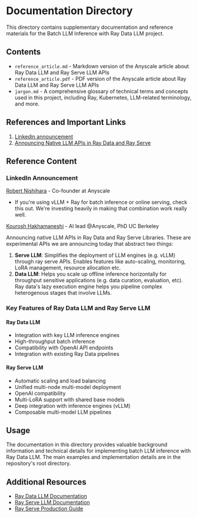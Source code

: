 # Documentation Directory

This directory contains supplementary documentation and reference materials for the Batch LLM Inference with Ray Data LLM project.

## Contents

- `reference_article.md` - Markdown version of the Anyscale article about Ray Data LLM and Ray Serve LLM APIs
- `reference_article.pdf` - PDF version of the Anyscale article about Ray Data LLM and Ray Serve LLM APIs
- `jargon.md` - A comprehensive glossary of technical terms and concepts used in this project, including Ray, Kubernetes, LLM-related terminology, and more.

## References and Important Links

1. [Linkedin announcement](https://www.linkedin.com/posts/robert-nishihara-b6465444_new-native-llm-apis-in-ray-data-and-ray-activity-7313348349699440643-R_aN/?utm_medium=ios_app&rcm=ACoAAAnEjvEBwXqQuBVVjxXuQ3cffPucbl2WqbM&utm_source=social_share_send&utm_campaign=copy_link)
2. [Announcing Native LLM APIs in Ray Data and Ray Serve](https://www.anyscale.com/blog/llm-apis-ray-data-serve)

## Reference Content

### LinkedIn Announcement

[Robert Nishihara](https://www.linkedin.com/in/robert-nishihara-b6465444?miniProfileUrn=urn%3Ali%3Afsd_profile%3AACoAAAlZvnwBU_2hc9u5bqpEN7IL4B2SvrM8SUA) - Co-founder at Anyscale

- If you're using vLLM + Ray for batch inference or online serving, check this out. We're investing heavily in making that combination work really well.

[Kourosh Hakhamaneshi](https://www.linkedin.com/feed/update/urn:li:activity:7313262118726705155/) - AI lead @Anyscale, PhD UC Berkeley

Announcing native LLM APIs in Ray Data and Ray Serve Libraries. These are experimental APIs we are announcing today that abstract two things:

1. **Serve LLM**: Simplifies the deployment of LLM engines (e.g. vLLM) through ray serve APIs. Enables features like auto-scaling, monitoring, LoRA management, resource allocation etc.
2. **Data LLM**: Helps you scale up offline inference horizontally for throughput sensitive applications (e.g. data curation, evaluation, etc). Ray data's lazy execution engine helps you pipeline complex heterogenous stages that involve LLMs.

### Key Features of Ray Data LLM and Ray Serve LLM

#### Ray Data LLM
- Integration with key LLM inference engines
- High-throughput batch inference
- Compatibility with OpenAI API endpoints
- Integration with existing Ray Data pipelines

#### Ray Serve LLM
- Automatic scaling and load balancing
- Unified multi-node multi-model deployment
- OpenAI compatibility
- Multi-LoRA support with shared base models
- Deep integration with inference engines (vLLM)
- Composable multi-model LLM pipelines

## Usage

The documentation in this directory provides valuable background information and technical details for implementing batch LLM inference with Ray Data LLM. The main examples and implementation details are in the repository's root directory.

## Additional Resources

- [Ray Data LLM Documentation](https://docs.ray.io/en/latest/data/working-with-llms.html)
- [Ray Serve LLM Documentation](https://docs.ray.io/en/master/serve/llm/serving-llms.html)
- [Ray Serve Production Guide](https://docs.ray.io/en/master/serve/production-guide/index.html)
